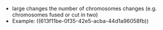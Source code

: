 - large changes the number of chromosomes changes (e.g. chromosomes fused or cut in two)
- Example: ((613f11be-0f35-42e5-acba-44d1a96058fb))